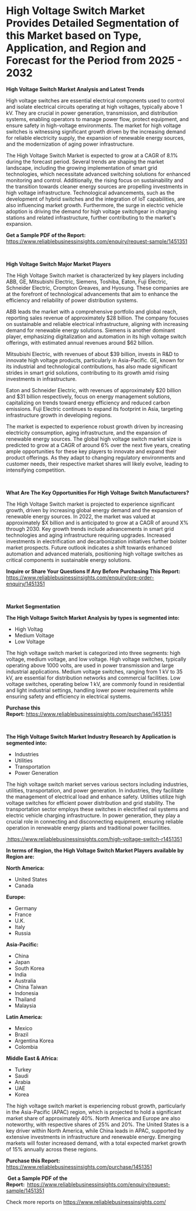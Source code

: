 <p><h1>High Voltage Switch Market Provides Detailed Segmentation of this Market based on Type, Application, and Region and Forecast for the Period from 2025 - 2032</h1></p><p><strong>High Voltage Switch Market Analysis and Latest Trends</strong></p>
<p><p>High voltage switches are essential electrical components used to control and isolate electrical circuits operating at high voltages, typically above 1 kV. They are crucial in power generation, transmission, and distribution systems, enabling operators to manage power flow, protect equipment, and ensure safety in high-voltage environments. The market for high voltage switches is witnessing significant growth driven by the increasing demand for reliable electricity supply, the expansion of renewable energy sources, and the modernization of aging power infrastructure.</p><p>The High Voltage Switch Market is expected to grow at a CAGR of 8.1% during the forecast period. Several trends are shaping the market landscape, including the growing implementation of smart grid technologies, which necessitate advanced switching solutions for enhanced monitoring and control. Additionally, the rising focus on sustainability and the transition towards cleaner energy sources are propelling investments in high voltage infrastructure. Technological advancements, such as the development of hybrid switches and the integration of IoT capabilities, are also influencing market growth. Furthermore, the surge in electric vehicle adoption is driving the demand for high voltage switchgear in charging stations and related infrastructure, further contributing to the market's expansion.</p></p>
<p><strong>Get a Sample PDF of the Report:&nbsp;</strong> <a href="https://www.reliablebusinessinsights.com/enquiry/request-sample/1451351?utm_campaign=3385&utm_medium=2&utm_source=Github&utm_content=ia&utm_term=09042025&utm_id=high-voltage-switch">https://www.reliablebusinessinsights.com/enquiry/request-sample/1451351</a></p>
<p>&nbsp;</p>
<p><strong>High Voltage Switch Major Market Players</strong></p>
<p><p>The High Voltage Switch market is characterized by key players including ABB, GE, Mitsubishi Electric, Siemens, Toshiba, Eaton, Fuji Electric, Schneider Electric, Crompton Greaves, and Hyosung. These companies are at the forefront of technological advancements that aim to enhance the efficiency and reliability of power distribution systems.</p><p>ABB leads the market with a comprehensive portfolio and global reach, reporting sales revenue of approximately $28 billion. The company focuses on sustainable and reliable electrical infrastructure, aligning with increasing demand for renewable energy solutions. Siemens is another dominant player, emphasizing digitalization and automation in its high voltage switch offerings, with estimated annual revenues around $62 billion. </p><p>Mitsubishi Electric, with revenues of about $39 billion, invests in R&D to innovate high voltage products, particularly in Asia-Pacific. GE, known for its industrial and technological contributions, has also made significant strides in smart grid solutions, contributing to its growth amid rising investments in infrastructure.</p><p>Eaton and Schneider Electric, with revenues of approximately $20 billion and $31 billion respectively, focus on energy management solutions, capitalizing on trends toward energy efficiency and reduced carbon emissions. Fuji Electric continues to expand its footprint in Asia, targeting infrastructure growth in developing regions.</p><p>The market is expected to experience robust growth driven by increasing electricity consumption, aging infrastructure, and the expansion of renewable energy sources. The global high voltage switch market size is predicted to grow at a CAGR of around 6% over the next five years, creating ample opportunities for these key players to innovate and expand their product offerings. As they adapt to changing regulatory environments and customer needs, their respective market shares will likely evolve, leading to intensifying competition.</p></p>
<p>&nbsp;</p>
<p><strong>What Are The Key Opportunities For High Voltage Switch Manufacturers?</strong></p>
<p><p>The High Voltage Switch market is projected to experience significant growth, driven by increasing global energy demand and the expansion of renewable energy sources. In 2022, the market was valued at approximately $X billion and is anticipated to grow at a CAGR of around X% through 2030. Key growth trends include advancements in smart grid technologies and aging infrastructure requiring upgrades. Increased investments in electrification and decarbonization initiatives further bolster market prospects. Future outlook indicates a shift towards enhanced automation and advanced materials, positioning high voltage switches as critical components in sustainable energy solutions.</p></p>
<p><strong>Inquire or Share Your Questions If Any Before Purchasing This Report:</strong> <a href="https://www.reliablebusinessinsights.com/enquiry/pre-order-enquiry/1451351?utm_campaign=3385&utm_medium=2&utm_source=Github&utm_content=ia&utm_term=09042025&utm_id=high-voltage-switch">https://www.reliablebusinessinsights.com/enquiry/pre-order-enquiry/1451351</a></p>
<p>&nbsp;</p>
<p><strong>Market Segmentation</strong></p>
<p><strong>The High Voltage Switch Market Analysis by types is segmented into:</strong></p>
<p><ul><li>High Voltag</li><li>Medium Voltage</li><li>Low Voltage</li></ul></p>
<p><p>The high voltage switch market is categorized into three segments: high voltage, medium voltage, and low voltage. High voltage switches, typically operating above 1000 volts, are used in power transmission and large industrial applications. Medium voltage switches, ranging from 1 kV to 35 kV, are essential for distribution networks and commercial facilities. Low voltage switches, operating below 1 kV, are commonly found in residential and light industrial settings, handling lower power requirements while ensuring safety and efficiency in electrical systems.</p></p>
<p><strong>Purchase this Report:&nbsp;</strong><a href="https://www.reliablebusinessinsights.com/purchase/1451351?utm_campaign=3385&utm_medium=2&utm_source=Github&utm_content=ia&utm_term=09042025&utm_id=high-voltage-switch">https://www.reliablebusinessinsights.com/purchase/1451351</a></p>
<p>&nbsp;</p>
<p><strong>The High Voltage Switch Market Industry Research by Application is segmented into:</strong></p>
<p><ul><li>Industries</li><li>Utilities</li><li>Transportation</li><li>Power Generation</li></ul></p>
<p><p>The high voltage switch market serves various sectors including industries, utilities, transportation, and power generation. In industries, they facilitate the management of electrical load and enhance safety. Utilities utilize high voltage switches for efficient power distribution and grid stability. The transportation sector employs these switches in electrified rail systems and electric vehicle charging infrastructure. In power generation, they play a crucial role in connecting and disconnecting equipment, ensuring reliable operation in renewable energy plants and traditional power facilities.</p></p>
<p><a href="https://www.reliablebusinessinsights.com/high-voltage-switch-r1451351?utm_campaign=3385&utm_medium=2&utm_source=Github&utm_content=ia&utm_term=09042025&utm_id=high-voltage-switch">&nbsp;https://www.reliablebusinessinsights.com/high-voltage-switch-r1451351</a></p>
<p><strong>In terms of Region, the High Voltage Switch Market Players available by Region are:</strong></p>
<p>
    <p> <strong> North America: </strong>
        <ul>
            <li>United States</li>
            <li>Canada</li>
        </ul>
        </p> 
    <p> <strong> Europe: </strong>
        <ul>
            <li>Germany</li>
            <li>France</li>
            <li>U.K.</li>
            <li>Italy</li>
            <li>Russia</li>
        </ul>
        </p> 
    <p> <strong> Asia-Pacific: </strong>
        <ul>
            <li>China</li>
            <li>Japan</li>
            <li>South Korea</li>
            <li>India</li>
            <li>Australia</li>
            <li>China Taiwan</li>
            <li>Indonesia</li>
            <li>Thailand</li>
            <li>Malaysia</li>
        </ul>
        </p> 
    <p> <strong> Latin America: </strong>
        <ul>
            <li>Mexico</li>
            <li>Brazil</li>
            <li>Argentina Korea</li>
            <li>Colombia</li>
        </ul>
        </p> 
    <p> <strong> Middle East & Africa: </strong>
        <ul>
            <li>Turkey</li>
            <li>Saudi</li>
            <li>Arabia</li>
            <li>UAE</li>
            <li>Korea</li>
        </ul>
    </p>
    </p>
<p><p>The high voltage switch market is experiencing robust growth, particularly in the Asia-Pacific (APAC) region, which is projected to hold a significant market share of approximately 40%. North America and Europe are also noteworthy, with respective shares of 25% and 20%. The United States is a key driver within North America, while China leads in APAC, supported by extensive investments in infrastructure and renewable energy. Emerging markets will foster increased demand, with a total expected market growth of 15% annually across these regions.</p></p>
<p><strong>Purchase this Report: </strong><a href="https://www.reliablebusinessinsights.com/purchase/1451351?utm_campaign=3385&utm_medium=2&utm_source=Github&utm_content=ia&utm_term=09042025&utm_id=high-voltage-switch">https://www.reliablebusinessinsights.com/purchase/1451351</a></p>
<p>&nbsp;<strong>Get a Sample PDF of the Report:&nbsp;&nbsp;</strong><a href="https://www.reliablebusinessinsights.com/enquiry/request-sample/1451351?utm_campaign=3385&utm_medium=2&utm_source=Github&utm_content=ia&utm_term=09042025&utm_id=high-voltage-switch">https://www.reliablebusinessinsights.com/enquiry/request-sample/1451351</a></p>
<p><strong></strong></p>
<p>Check more reports on <a href="https://www.reliablebusinessinsights.com/?utm_campaign=3385&utm_medium=2&utm_source=Github&utm_content=ia&utm_term=09042025&utm_id=high-voltage-switch">https://www.reliablebusinessinsights.com/</a></p>